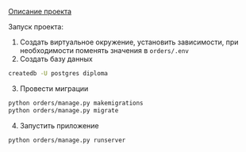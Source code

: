[Описание проекта](../README.md)

Запуск проекта: 

1. Создать виртуальное окружение, установить зависимости, при необходимости поменять значения в `orders/.env`
2. Создать базу данных 
```bash
createdb -U postgres diploma
```
3. Провести миграции 
```bash
python orders/manage.py makemigrations
python orders/manage.py migrate
```
4. Запустить приложение 
```bash 
python orders/manage.py runserver
```
